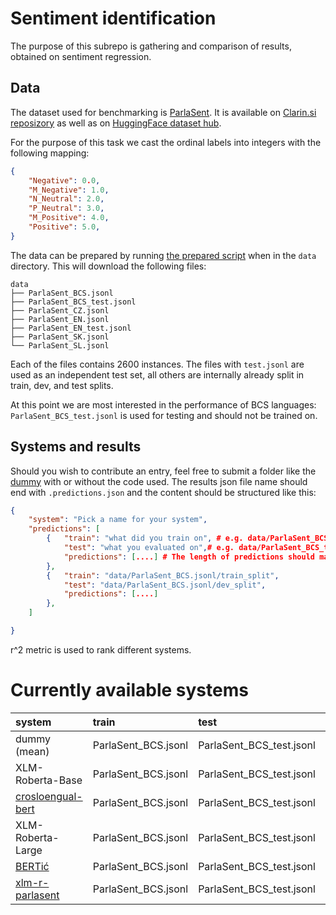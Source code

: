 # Sentiment identification

The purpose of this subrepo is gathering and comparison of results, obtained on sentiment regression.

## Data

The dataset used for benchmarking is [ParlaSent](https://arxiv.org/abs/2309.09783). It is available on [Clarin.si reposizory](https://www.clarin.si/repository/xmlui/handle/11356/1868) as well as on [HuggingFace dataset hub](https://huggingface.co/datasets/classla/ParlaSent). 

For the purpose of this task we cast the ordinal labels into integers with the following mapping:

```json
{
    "Negative": 0.0,
    "M_Negative": 1.0,
    "N_Neutral": 2.0,
    "P_Neutral": 3.0,
    "M_Positive": 4.0,
    "Positive": 5.0,
}
```

The data can be prepared by running [the prepared script](data/dataloader.py) when in the `data` directory. This will download the following files:

```
data
├── ParlaSent_BCS.jsonl
├── ParlaSent_BCS_test.jsonl
├── ParlaSent_CZ.jsonl
├── ParlaSent_EN.jsonl
├── ParlaSent_EN_test.jsonl
├── ParlaSent_SK.jsonl
└── ParlaSent_SL.jsonl
```

Each of the files contains 2600 instances. The files with `test.jsonl` are used as an independent test set, all others are internally already split in train, dev, and test splits.

At this point we are most interested in the performance of BCS languages: `ParlaSent_BCS_test.jsonl` is used for testing and should not be trained on.

## Systems and results

Should you wish to contribute an entry, feel free to submit a folder like the [dummy](systems/dummy) with or without the code used. The results json file name should end with `.predictions.json` and the content should be structured like this:

```json
{
    "system": "Pick a name for your system",
    "predictions": [
        {   "train": "what did you train on", # e.g. data/ParlaSent_BCS.jsonl
            "test": "what you evaluated on",# e.g. data/ParlaSent_BCS_test.jsonl
            "predictions": [....] # The length of predictions should match the lentgh of test data
        },
        {   "train": "data/ParlaSent_BCS.jsonl/train_split",
            "test": "data/ParlaSent_BCS.jsonl/dev_split",
            "predictions": [....]
        },
    ]

}
```
r^2 metric is used to rank different systems.
# Currently available systems

| system                                                                 | train               | test                     |   r^2 |
|:-----------------------------------------------------------------------|:--------------------|:-------------------------|------:|
| dummy (mean)                                                           | ParlaSent_BCS.jsonl | ParlaSent_BCS_test.jsonl | -0.12 |
| XLM-Roberta-Base                                                       | ParlaSent_BCS.jsonl | ParlaSent_BCS_test.jsonl | 0.500 |
| [crosloengual-bert](https://huggingface.co/EMBEDDIA/crosloengual-bert) | ParlaSent_BCS.jsonl | ParlaSent_BCS_test.jsonl | 0.537 |
| XLM-Roberta-Large                                                      | ParlaSent_BCS.jsonl | ParlaSent_BCS_test.jsonl | 0.605 |
| [BERTić](https://huggingface.co/classla/bcms-bertic)                   | ParlaSent_BCS.jsonl | ParlaSent_BCS_test.jsonl | 0.612 |
| [xlm-r-parlasent](https://huggingface.co/classla/xlm-r-parlasent)      | ParlaSent_BCS.jsonl | ParlaSent_BCS_test.jsonl | 0.615 |
